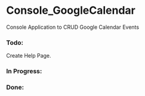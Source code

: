 # Console_GoogleCalendar
Console Application to CRUD Google Calendar Events

### Todo:
Create Help Page.

### In Progress:

### Done:
